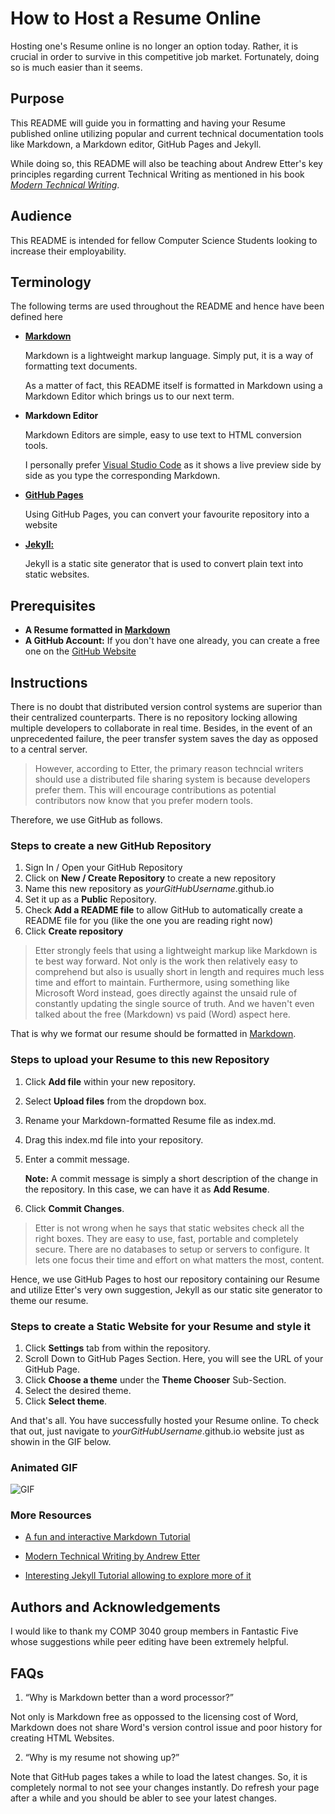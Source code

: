# How to Host a Resume Online

Hosting one's Resume online is no longer an option today. Rather, it is crucial in order to survive in this competitive job market. Fortunately, doing so is much easier than it seems.

## Purpose

This README will guide you in formatting and having your Resume published online utilizing popular and current technical documentation tools like Markdown, a Markdown editor, GitHub Pages and Jekyll.

While doing so, this README will also be teaching about Andrew Etter's key principles regarding current Technical Writing as mentioned in his book [_Modern Technical Writing_](https://www.amazon.ca/Modern-Technical-Writing-Introduction-Documentation-ebook/dp/B01A2QL9SS/).

## Audience

This README is intended for fellow Computer Science Students looking to increase their employability.

## Terminology

The following terms are used throughout the README and hence have been defined here

- [**Markdown**](https://www.markdownguide.org/)

  Markdown is a lightweight markup language. Simply put, it is a way of formatting text documents.

  As a matter of fact, this README itself is formatted in Markdown using a Markdown Editor which brings us to our next term.

- **Markdown Editor**

  Markdown Editors are simple, easy to use text to HTML conversion tools.

  I personally prefer [Visual Studio Code](https://code.visualstudio.com/) as it shows a live preview side by side as you type the corresponding Markdown.

- [**GitHub Pages**](https://pages.github.com/)

  Using GitHub Pages, you can convert your favourite repository into a website

- [**Jekyll:**](https://jekyllrb.com/)

  Jekyll is a static site generator that is used to convert plain text into static websites.

## Prerequisites

- **A Resume formatted in [Markdown](https://www.markdownguide.org/)**
- **A GitHub Account:** If you don't have one already, you can create a free one on the [GitHub Website](https://github.com/join)

## Instructions

There is no doubt that distributed version control systems are superior than their centralized counterparts.
There is no repository locking allowing multiple developers to collaborate in real time. Besides, in the event of an unprecedented failure, the peer transfer system saves the day as opposed to a central server.

> However, according to Etter, the primary reason techncial writers should use a distributed file sharing system is because developers prefer them. This will encourage contributions as potential contributors now know that you prefer modern tools.

Therefore, we use GitHub as follows.

### Steps to create a new GitHub Repository

1. Sign In / Open your GitHub Repository
2. Click on **New / Create Repository** to create a new repository
3. Name this new repository as _yourGitHubUsername_.github.io
4. Set it up as a **Public** Repository.
5. Check **Add a README file** to allow GitHub to automatically create a README file for you (like the one you are reading right now)
6. Click **Create repository**

> Etter strongly feels that using a lightweight markup like Markdown is te best way forward. Not only is the work then relatively easy to comprehend but also is usually short in length and requires much less time and effort to maintain. Furthermore, using something like Microsoft Word instead, goes directly against the unsaid rule of constantly updating the single source of truth. And we haven't even talked about the free (Markdown) vs paid (Word) aspect here.

That is why we format our resume should be formatted in [Markdown](https://commonmark.org/help/).

### Steps to upload your Resume to this new Repository

1. Click **Add file** within your new repository.
2. Select **Upload files** from the dropdown box.
3. Rename your Markdown-formatted Resume file as index.md.
4. Drag this index.md file into your repository.
5. Enter a commit message.

   **Note:** A commit message is simply a short description of the change in the repository. In this case, we can have it as **Add Resume**.

6. Click **Commit Changes**.

> Etter is not wrong when he says that static websites check all the right boxes. They are easy to use, fast, portable and completely secure. There are no databases to setup or servers to configure. It lets one focus their time and effort on what matters the most, content.

Hence, we use GitHub Pages to host our repository containing our Resume and utilize Etter's very own suggestion, Jekyll as our static site generator to theme our resume.

### Steps to create a Static Website for your Resume and style it

1. Click **Settings** tab from within the repository.
2. Scroll Down to GitHub Pages Section. Here, you will see the URL of your GitHub Page.
3. Click **Choose a theme** under the **Theme Chooser** Sub-Section.
4. Select the desired theme.
5. Click **Select theme**.

And that's all. You have successfully hosted your Resume online. To check that out, just navigate to _yourGitHubUsername_.github.io website just as showin in the GIF below.

### Animated GIF

![GIF](GIFanimation.gif)

### More Resources

- [A fun and interactive Markdown Tutorial](https://commonmark.org/help/tutorial/)

- [Modern Technical Writing by Andrew Etter](https://www.amazon.ca/Modern-Technical-Writing-Introduction-Documentation-ebook/dp/B01A2QL9SS/)

- [Interesting Jekyll Tutorial allowing to explore more of it](https://opensource.com/article/17/4/getting-started-jekyll)

## Authors and Acknowledgements

I would like to thank my COMP 3040 group members in Fantastic Five whose suggestions while peer editing have been extremely helpful.

## FAQs

1. “Why is Markdown better than a word processor?”

Not only is Markdown free as oppossed to the licensing cost of Word, Markdown does not share Word's version control issue and poor history for creating HTML Websites.

2.  “Why is my resume not showing up?”

Note that GitHub pages takes a while to load the latest changes. So, it is completely normal to not see your changes instantly. Do refresh your page after a while and you should be abler to see your latest changes.
